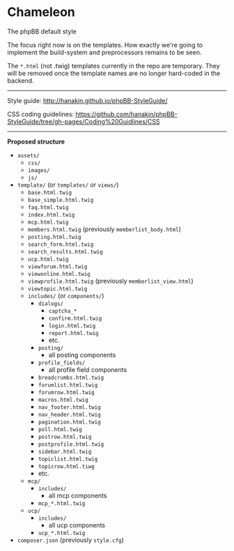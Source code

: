 Chameleon
=========

The phpBB default style

The focus right now is on the templates. How exactly we're going to implement the build-system and preprocessors remains to be seen.

The `*.html` (not .twig) templates currently in the repo are temporary. They will be removed once the template names are no longer hard-coded in the backend.

---------

Style guide: http://hanakin.github.io/phpBB-StyleGuide/

CSS coding guidelines: https://github.com/hanakin/phpBB-StyleGuide/tree/gh-pages/Coding%20Guidlines/CSS

---------

__Proposed structure__
- `assets/`
  - `css/`
  - `images/`
  - `js/`
- `template/` (or `templates/` or `views/`)
  - `base.html.twig`
  - `base_simple.html.twig`
  - `faq.html.twig`
  - `index.html.twig`
  - `mcp.html.twig`
  - `members.html.twig` (previously `memberlist_body.html`)
  - `posting.html.twig`
  - `search_form.html.twig`
  - `search_results.html.twig`
  - `ucp.html.twig`
  - `viewforum.html.twig`
  - `viewonline.html.twig`
  - `viewprofile.html.twig` (previously `memberlist_view.html`)
  - `viewtopic.html.twig`
  - `includes/` (or `components/`)
    - `dialogs/`
      - `captcha_*`
      - `confirm.html.twig`
      - `login.html.twig`
      - `report.html.twig`
      - etc.
    - `posting/`
      - all posting components
    - `profile_fields/`
      - all profile field components
    - `breadcrumbs.html.twig`
    - `forumlist.html.twig`
    - `forumrow.html.twig`
    - `macros.html.twig`
    - `nav_footer.html.twig`
    - `nav_header.html.twig`
    - `pagination.html.twig`
    - `poll.html.twig`
    - `postrow.html.twig`
    - `postprofile.html.twig`
    - `sidebar.html.twig`
    - `topiclist.html.twig`
    - `topicrow.html.tiwg`
    - etc.
  - `mcp/`
    - `includes/`
      - all mcp components
    - `mcp_*.html.twig`
  - `ucp/`
    - `includes/`
      - all ucp components
    - `ucp_*.html.twig`
- `composer.json` (previously `style.cfg`)
